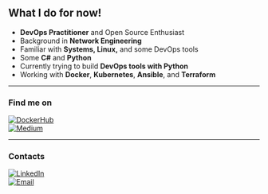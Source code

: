 ## What I do for now!

- **DevOps Practitioner** and Open Source Enthusiast  
- Background in **Network Engineering**  
- Familiar with **Systems, Linux,** and some DevOps tools  
- Some **C#** and **Python**  
- Currently trying to build **DevOps tools with Python**  
- Working with **Docker**, **Kubernetes**, **Ansible**, and **Terraform**  

---

### Find me on

[![DockerHub](https://img.shields.io/badge/DockerHub-239120?style=for-the-badge&logo=docker&logoColor=white)](https://hub.docker.com/u/fureasu346)</br>
[![Medium](https://img.shields.io/badge/Medium-12100E?style=for-the-badge&logo=medium&logoColor=white)](https://medium.com/@h3inhtetzaw346)

---

### Contacts

[![LinkedIn](https://img.shields.io/badge/LinkedIn-0077B5?style=for-the-badge&logo=linkedin&logoColor=white)](https://www.linkedin.com/in/hein-htet-zaw-4a9979284/)  
[![Email](https://img.shields.io/badge/Email-D14836?style=for-the-badge&logo=gmail&logoColor=white)](mailto:h3inhtetzaw346@gmail.com)

<!--
**FuReAsu/FuReAsu** is a ✨ _special_ ✨ repository because its `README.md` (this file) appears on your GitHub profile.

Here are some ideas to get you started:

- 🔭 I’m currently working on ...
- 🌱 I’m currently learning ...
- 👯 I’m looking to collaborate on ...
- 🤔 I’m looking for help with ...
- 💬 Ask me about ...
- 📫 How to reach me: ...
- 😄 Pronouns: ...
- ⚡ Fun fact: ...
-->
